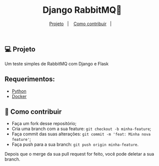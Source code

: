 <h1 align="center">
    Django RabbitMQ🌆
</h1>

<p align="center">
  <a href="#-projeto">Projeto</a>&nbsp;&nbsp;&nbsp;|&nbsp;&nbsp;&nbsp;
  <a href="#-como-contribuir">Como contribuir</a>&nbsp;&nbsp;&nbsp;|&nbsp;&nbsp;&nbsp;
</p>
<br>

<a id="-projeto"></a>

## 💻 Projeto

Um teste simples de RabbitMQ com Django e Flask

<a id="-rodando"></a>

## Requerimentos:

- [Python](https://www.python.org/)
- [Docker](https://www.docker.com/)

## 🤔 Como contribuir

- Faça um fork desse repositório;
- Cria uma branch com a sua feature: `git checkout -b minha-feature`;
- Faça commit das suas alterações: `git commit -m 'feat: Minha nova feature'`;
- Faça push para a sua branch: `git push origin minha-feature`.

Depois que o merge da sua pull request for feito, você pode deletar a sua branch.
